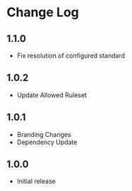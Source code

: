 # Change Log
## 1.1.0
- Fix resolution of configured standard
## 1.0.2
- Update Allowed Ruleset
## 1.0.1
- Branding Changes
- Dependency Update
## 1.0.0
- Initial release
